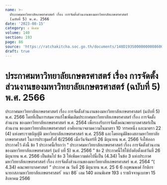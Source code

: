 ```yaml
---
name: >-
  ประกาศมหาวิทยาลัยเกษตรศาสตร์ เรื่อง การจัดตั้งส่วนงานของมหาวิทยาลัยเกษตรศาสตร์
  (ฉบับที่ 5) พ.ศ. 2566
date: '2023-08-15'
category: ง พิเศษ
volume: 140
section: 193
page: 86
source: 'https://ratchakitcha.soc.go.th/documents/140D193S0000000008600.pdf'
draft: true
---
```


# ประกาศมหาวิทยาลัยเกษตรศาสตร์ เรื่อง การจัดตั้งส่วนงานของมหาวิทยาลัยเกษตรศาสตร์ (ฉบับที่ 5) พ.ศ. 2566

ประกาศมหาวิทยาลัยเกษตรศาสตร์ เรื่อง การจัดตั้งส่วนงานของมหาวิทยาลัยเกษตรศาสตร์ (ฉบับที่ 5) พ.ศ. 2566 โดยที่เป็นการสมควรแก้ไขเพิ่มเติมประกาศมหาวิทยาลัยเกษตรศาสตร์ เรื่อง การจัดตั้งส่วนงาน ของมหาวิทยาลัยเกษตรศาสตร์ พ.ศ. 2564 เพื่อรองรับการจัดตั้งคณะพยาบาลศาสตร์เป็นส่วนงาน ของมหาวิทยาลัยเกษตรศาสตร์ อาศัยอานาจตามความในมาตรา 10 วรรคหนึ่ง และมาตรา 22 (4) แห่งพระราชบัญญัติ มหาวิทยาลัยเกษตรศาสตร์ พ.ศ. 2558 และโดยอนุมัติของสภามหาวิทยาลัยเกษตรศาสตร์ ในการประชุมครั้งที่ 6/2566 เมื่อวันจันทร์ที่ 26 มิถุนายน พ.ศ. 2566 จึงให้ออกประกาศไว้ ดังนี้ ข้อ 1 ประกาศนี้เรียกว่า “ ประกาศมหาวิทยาลัยเกษตรศาสตร์ เรื่อง การจัดตั้งส่วนงาน ของมหาวิทยาลัยเกษตรศาสตร์ (ฉบั บที่ 5) พ.ศ. 2566 ” ข้อ 2 ประกาศนี้ให้ใช้บังคับตั้งแต่วันที่ 26 มิถุนายน พ.ศ. 2566 เป็นต้นไป ข้อ 3 ให้เพิ่มความต่อไปนี้เป็น (4.34) ในข้อ 3 แห่งประกาศมหาวิทยาลัยเกษตรศาสตร์ เรื่อง การจัดตั้งส่วนงานของมหาวิทยาลัยเกษตรศาสตร์ พ.ศ. 2564 “( 4.34) คณะพยาบาลศาสตร์ ” ประกาศ ณ วันที่ 26 มิถุนายน พ.ศ. 25 6 6 กฤษณพงศ์ กีรติกร นายกสภามหาวิทยาลัยเกษตรศาสตร์ ้ หนา 86 ่ เลม 140 ตอนพิเศษ 193 ง ราชกิจจานุเบกษา 15 สิงหาคม 2566
